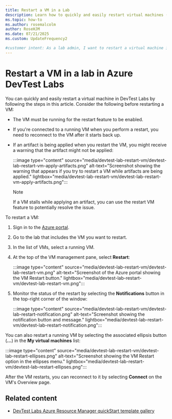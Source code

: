 ```yaml
---
title: Restart a VM in a Lab
description: Learn how to quickly and easily restart virtual machines (VM) in  Azure DevTest Labs.
ms.topic: how-to
ms.author: rosemalcolm
author: RoseHJM
ms.date: 07/21/2025
ms.custom: UpdateFrequency2

#customer intent: As a lab admin, I want to restart a virtual machine in a lab in Azure DevTest Labs so that I can restart a virtual machine as part of a troubleshooting plan.
---
```


# Restart a VM in a lab in Azure DevTest Labs

You can quickly and easily restart a virtual machine in  DevTest Labs by following the steps in this article. Consider the following before restarting a VM:

- The VM must be running for the restart feature to be enabled.
- If you're connected to a running VM when you perform a restart, you need to reconnect to the VM after it starts back up.
- If an artifact is being applied when you restart the VM, you might receive a warning that the artifact might not be applied:

    :::image type="content" source="media/devtest-lab-restart-vm/devtest-lab-restart-vm-apply-artifacts.png" alt-text="Screenshot showing the warning that appears if you try to restart a VM while artifacts are being applied." lightbox="media/devtest-lab-restart-vm/devtest-lab-restart-vm-apply-artifacts.png":::

   > [!NOTE]
   > If a VM stalls while applying an artifact, you can use the restart VM feature to potentially resolve the issue.

To restart a VM: 

1. Sign in to the [Azure portal](https://go.microsoft.com/fwlink/p/?LinkID=525040).
1. Go to the lab that includes the VM  you want to restart.
1. In the list of VMs, select a running VM.
1. At the top of the VM management pane, select **Restart**:

    :::image type="content" source="media/devtest-lab-restart-vm/devtest-lab-restart-vm.png" alt-text="Screenshot of the Azure portal showing the VM Restart button." lightbox="media/devtest-lab-restart-vm/devtest-lab-restart-vm.png":::

1. Monitor the status of the restart by selecting the **Notifications** button in the top-right corner of the window:

    :::image type="content" source="media/devtest-lab-restart-vm/devtest-lab-restart-notification.png" alt-text="Screenshot showing the notification button and message." lightbox="media/devtest-lab-restart-vm/devtest-lab-restart-notification.png":::

You can also restart a running VM by selecting the associated ellipsis button (**...**) in the **My virtual machines** list:

:::image type="content" source="media/devtest-lab-restart-vm/devtest-lab-restart-ellipses.png" alt-text="Screenshot showing the VM Restart option in the ellipses menu." lightbox="media/devtest-lab-restart-vm/devtest-lab-restart-ellipses.png":::

After the VM restarts, you can reconnect to it by selecting **Connect** on the VM's Overview page.

## Related content

- [DevTest Labs Azure Resource Manager quickStart template gallery](https://github.com/Azure/azure-devtestlab/tree/master/samples/DevTestLabs/QuickStartTemplates)
